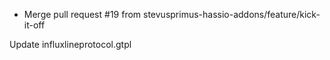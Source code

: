 - Merge pull request #19 from stevusprimus-hassio-addons/feature/kick-it-off

Update influxlineprotocol.gtpl
